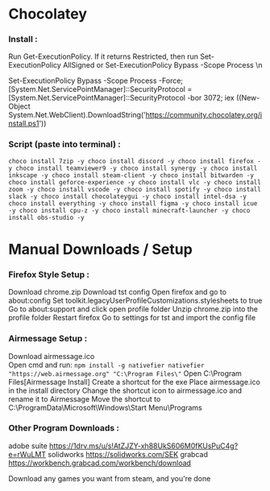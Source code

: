 # Chocolatey

### Install :

Run Get-ExecutionPolicy. If it returns Restricted, then run Set-ExecutionPolicy AllSigned or Set-ExecutionPolicy Bypass -Scope Process \n

Set-ExecutionPolicy Bypass -Scope Process -Force; [System.Net.ServicePointManager]::SecurityProtocol = [System.Net.ServicePointManager]::SecurityProtocol -bor 3072; iex ((New-Object System.Net.WebClient).DownloadString('https://community.chocolatey.org/install.ps1'))


### Script (paste into terminal) :

`
choco install 7zip -y
choco install discord -y
choco install firefox -y
choco install teamviewer9 -y
choco install synergy -y
choco install inkscape -y
choco install steam-client -y
choco install bitwarden -y
choco install geforce-experience -y
choco install vlc -y
choco install zoom -y
choco install vscode -y
choco install spotify -y
choco install slack -y
choco install chocolateygui -y
choco install intel-dsa -y
choco install everything -y
choco install figma -y
choco install icue -y
choco install cpu-z -y
choco install minecraft-launcher -y
choco install obs-studio -y
`


# Manual Downloads / Setup

### Firefox Style Setup :

Download chrome.zip
Download tst config
Open firefox and go to about:config
Set toolkit.legacyUserProfileCustomizations.stylesheets to true
Go to about:support and click open profile folder
Unzip chrome.zip into the profile folder
Restart firefox
Go to settings for tst and import the config file

### Airmessage Setup :

Download airmessage.ico		
Open cmd and run:
`
npm install -g nativefier
nativefier "https://web.airmessage.org" "C:\Program Files\"
`
Open C:\Program Files\[Airmessage Install]
Create a shortcut for the exe
Place airmessage.ico in the install directory
Change the shortcut icon to airmessage.ico and rename it to Airmessage
Move the shortcut to C:\ProgramData\Microsoft\Windows\Start Menu\Programs


### Other Program Downloads :

adobe suite 	https://1drv.ms/u/s!AtZJZY-xh88UkS606M0fKUsPuC4g?e=rWuLMT
solidworks	  https://solidworks.com/SEK
grabcad	    	https://workbench.grabcad.com/workbench/download

Download any games you want from steam, and you're done
